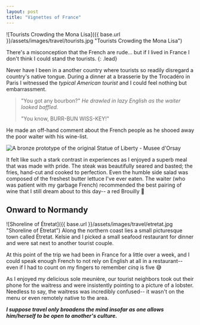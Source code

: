 ```yaml
---
layout: post
title: "Vignettes of France"
---
```


![Tourists Crowding the Mona Lisa]({{ base.url }}/assets/images/travel/tourists.jpg "Tourists Crowding the Mona Lisa")

There's a misconception that the French are rude... but if I lived in France I don't think I could stand the tourists.
{: .lead}

Never have I been in a another country where tourists so readily disregard a country's native tongue. During a dinner at a brasserie by the Trocadéro in Paris I witnessed the *typical American tourist* and I could feel nothing but embarrassment.

> "You got any bourbon?" *He drawled in lazy English as the waiter looked baffled.*
>
> "You know, BURR-BUN WISS-KEY!"

He made an off-hand comment about the French people as he shooed away the poor waiter with his wine-list.

![A bronze prototype of the original Statue of Liberty - Musee d'Orsay]({{base.url}}/assets/images/travel/statue-of-liberty.jpg "Statue of Liberty at Musee d'Orsay")

It felt like such a stark contrast in experiences as I enjoyed a superb meal that was made with pride. The steak was beautifully seared and basted; the fries, hand-cut and cooked to perfection. Even the humble side salad was composed of the freshest butter lettuce I've ever eaten. The waiter (who was patient with my garbage French) recommended the best pairing of wine that I still dream about to this day-- a red Brouilly 🥰

## Onward to Normandy
![Shoreline of Étretat]({{ base.url }}/assets/images/travel/etretat.jpg "Shoreline of Étretat")
Along the northern coast lies a small picturesque town called Étretat. Kelsie and I picked a small seafood restaurant for dinner and were sat next to another tourist couple.

At this point of the trip we had been in France for a little over a week, and I could speak enough French to not rely on English at all in a restaurant-- even if I had to count on my fingers to remember *cinq* is five 😅 

As I enjoyed my delicious sole meunière, our tourist neighbors took out their phone for the waitress and were insistently pointing to a picture of a lobster. Needless to say, the waitress was incredibly confused-- it wasn't on the menu or even remotely native to the area.

*__I suppose travel only broadens the mind insofar as one allows him/herself to be open to another's culture.__*
